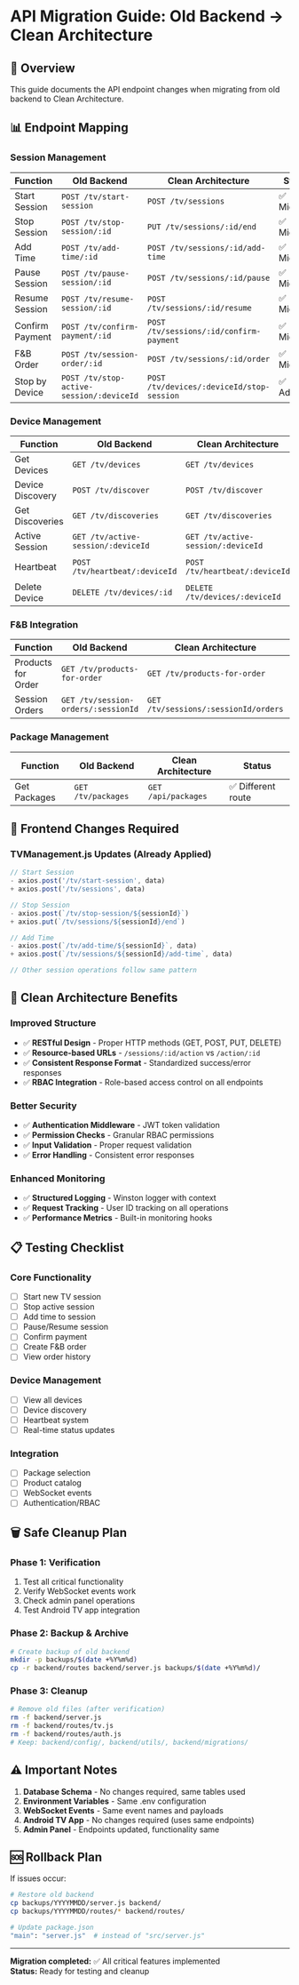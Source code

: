 # API Migration Guide: Old Backend → Clean Architecture

## 🎯 Overview
This guide documents the API endpoint changes when migrating from old backend to Clean Architecture.

## 📊 Endpoint Mapping

### **Session Management**
| Function | Old Backend | Clean Architecture | Status |
|----------|-------------|-------------------|---------|
| Start Session | `POST /tv/start-session` | `POST /tv/sessions` | ✅ Migrated |
| Stop Session | `POST /tv/stop-session/:id` | `PUT /tv/sessions/:id/end` | ✅ Migrated |
| Add Time | `POST /tv/add-time/:id` | `POST /tv/sessions/:id/add-time` | ✅ Migrated |
| Pause Session | `POST /tv/pause-session/:id` | `POST /tv/sessions/:id/pause` | ✅ Migrated |
| Resume Session | `POST /tv/resume-session/:id` | `POST /tv/sessions/:id/resume` | ✅ Migrated |
| Confirm Payment | `POST /tv/confirm-payment/:id` | `POST /tv/sessions/:id/confirm-payment` | ✅ Migrated |
| F&B Order | `POST /tv/session-order/:id` | `POST /tv/sessions/:id/order` | ✅ Migrated |
| Stop by Device | `POST /tv/stop-active-session/:deviceId` | `POST /tv/devices/:deviceId/stop-session` | ✅ Added |

### **Device Management**
| Function | Old Backend | Clean Architecture | Status |
|----------|-------------|-------------------|---------|
| Get Devices | `GET /tv/devices` | `GET /tv/devices` | ✅ Same |
| Device Discovery | `POST /tv/discover` | `POST /tv/discover` | ✅ Same |
| Get Discoveries | `GET /tv/discoveries` | `GET /tv/discoveries` | ✅ Added |
| Active Session | `GET /tv/active-session/:deviceId` | `GET /tv/active-session/:deviceId` | ✅ Same |
| Heartbeat | `POST /tv/heartbeat/:deviceId` | `POST /tv/heartbeat/:deviceId` | ✅ Same |
| Delete Device | `DELETE /tv/devices/:id` | `DELETE /tv/devices/:deviceId` | ✅ Same |

### **F&B Integration**
| Function | Old Backend | Clean Architecture | Status |
|----------|-------------|-------------------|---------|
| Products for Order | `GET /tv/products-for-order` | `GET /tv/products-for-order` | ✅ Added |
| Session Orders | `GET /tv/session-orders/:sessionId` | `GET /tv/sessions/:sessionId/orders` | ✅ Added |

### **Package Management**
| Function | Old Backend | Clean Architecture | Status |
|----------|-------------|-------------------|---------|
| Get Packages | `GET /tv/packages` | `GET /api/packages` | ✅ Different route |

## 🔧 Frontend Changes Required

### **TVManagement.js Updates (Already Applied)**
```javascript
// Start Session
- axios.post('/tv/start-session', data)
+ axios.post('/tv/sessions', data)

// Stop Session  
- axios.post(`/tv/stop-session/${sessionId}`)
+ axios.put(`/tv/sessions/${sessionId}/end`)

// Add Time
- axios.post(`/tv/add-time/${sessionId}`, data)
+ axios.post(`/tv/sessions/${sessionId}/add-time`, data)

// Other session operations follow same pattern
```

## 🚀 Clean Architecture Benefits

### **Improved Structure**
- ✅ **RESTful Design** - Proper HTTP methods (GET, POST, PUT, DELETE)
- ✅ **Resource-based URLs** - `/sessions/:id/action` vs `/action/:id`
- ✅ **Consistent Response Format** - Standardized success/error responses
- ✅ **RBAC Integration** - Role-based access control on all endpoints

### **Better Security**
- ✅ **Authentication Middleware** - JWT token validation
- ✅ **Permission Checks** - Granular RBAC permissions
- ✅ **Input Validation** - Proper request validation
- ✅ **Error Handling** - Consistent error responses

### **Enhanced Monitoring**
- ✅ **Structured Logging** - Winston logger with context
- ✅ **Request Tracking** - User ID tracking on all operations
- ✅ **Performance Metrics** - Built-in monitoring hooks

## 📋 Testing Checklist

### **Core Functionality**
- [ ] Start new TV session
- [ ] Stop active session  
- [ ] Add time to session
- [ ] Pause/Resume session
- [ ] Confirm payment
- [ ] Create F&B order
- [ ] View order history

### **Device Management**
- [ ] View all devices
- [ ] Device discovery
- [ ] Heartbeat system
- [ ] Real-time status updates

### **Integration**
- [ ] Package selection
- [ ] Product catalog
- [ ] WebSocket events
- [ ] Authentication/RBAC

## 🗑️ Safe Cleanup Plan

### **Phase 1: Verification**
1. Test all critical functionality
2. Verify WebSocket events work
3. Check admin panel operations
4. Test Android TV app integration

### **Phase 2: Backup & Archive**
```bash
# Create backup of old backend
mkdir -p backups/$(date +%Y%m%d)
cp -r backend/routes backend/server.js backups/$(date +%Y%m%d)/
```

### **Phase 3: Cleanup**
```bash
# Remove old files (after verification)
rm -f backend/server.js
rm -f backend/routes/tv.js
rm -f backend/routes/auth.js
# Keep: backend/config/, backend/utils/, backend/migrations/
```

## ⚠️ Important Notes

1. **Database Schema** - No changes required, same tables used
2. **Environment Variables** - Same .env configuration
3. **WebSocket Events** - Same event names and payloads
4. **Android TV App** - No changes required (uses same endpoints)
5. **Admin Panel** - Endpoints updated, functionality same

## 🆘 Rollback Plan

If issues occur:
```bash
# Restore old backend
cp backups/YYYYMMDD/server.js backend/
cp backups/YYYYMMDD/routes/* backend/routes/

# Update package.json
"main": "server.js"  # instead of "src/server.js"
```

---
**Migration completed:** ✅ All critical features implemented  
**Status:** Ready for testing and cleanup